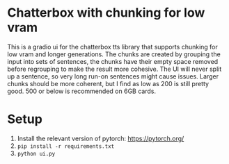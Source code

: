# Chatterbox with chunking for low vram
This is a gradio ui for the chatterbox tts library that supports chunking for low vram and longer generations. The chunks are created by grouping the input into sets of sentences, the chunks have their empty space removed before regrouping to make the result more cohesive. The UI will never split up a sentence, so very long run-on sentences might cause issues. Larger chunks should be more coherent, but I find as low as 200 is still pretty good. 500 or below is recommended on 6GB cards.

# Setup
1. Install the relevant version of pytorch: https://pytorch.org/
2. `pip install -r requirements.txt`
3. `python ui.py`